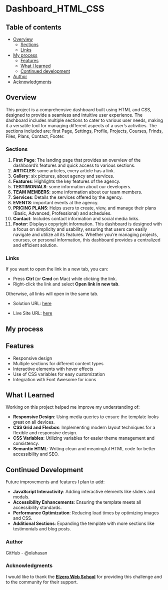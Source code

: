 # Dashboard_HTML_CSS

## Table of contents

- [Overview](#overview)
  - [Sections](#Sections)
  - [Links](#links)
- [My process](#my-process)
  - [Features](#Features)
  - [What I learned](#what-i-learned)
  - [Continued development](#continued-development)
- [Author](#author)
- [Acknowledgments](#Acknowledgments)

## Overview
This project is a comprehensive dashboard built using HTML and CSS, designed to provide a seamless and intuitive user experience. The dashboard includes multiple sections to cater to various user needs, making it a versatile tool for managing different aspects of a user’s activities. The sections included are: first Page, Settings, Profile, Projects, Courses, Frinds, Files, Plans, Contact, Footer.

### Sections

1. **First Page**: The landing page that provides an overview of the dashboard’s features and quick access to various sections.
2. **ARTICLES**: some articles, every article has a link.
3. **Gallery**: six pictures, about agency and services.
4. **Features**: Highlights the key features of the agency.
5. **TESTIMONIALS**: some information about our developers.
6. **TEAM MEMBERS**: some information about our team members.
7. **Services**: Details the services offered by the agency.
8. **EVENTS**: important events at the agency.
9. **PRICING PLANS**: Helps users to create, view, and manage their plans (Basic, Advanced, Professional) and schedules.
10. **Contact**: Includes contact information and social media links.
11. **Footer**: Displays copyright information.
This dashboard is designed with a focus on simplicity and usability, ensuring that users can easily navigate and utilize all its features. Whether you’re managing projects, courses, or personal information, this dashboard provides a centralized and efficient solution.


### Links

If you want to open the link in a new tab, you can:

- Press **Ctrl** (or **Cmd** on Mac) while clicking the link.
- Right-click the link and select **Open link in new tab**.

Otherwise, all links will open in the same tab.


- Solution URL: [here](https://github.com/olahasan/Dashboard_HTML_CSS)

- Live Site URL: [here](https://olahasan.github.io/Dashboard_HTML_CSS/)

## My process

## Features

- Responsive design
- Multiple sections for different content types
- Interactive elements with hover effects
- Use of CSS variables for easy customization
- Integration with Font Awesome for icons

## What I Learned

Working on this project helped me improve my understanding of:
- **Responsive Design**: Using media queries to ensure the template looks great on all devices.
- **CSS Grid and Flexbox**: Implementing modern layout techniques for a flexible and responsive design.
- **CSS Variables**: Utilizing variables for easier theme management and consistency.
- **Semantic HTML**: Writing clean and meaningful HTML code for better accessibility and SEO.

## Continued Development

Future improvements and features I plan to add:
- **JavaScript Interactivity**: Adding interactive elements like sliders and modals.
- **Accessibility Enhancements**: Ensuring the template meets all accessibility standards.
- **Performance Optimization**: Reducing load times by optimizing images and CSS.
- **Additional Sections**: Expanding the template with more sections like testimonials and blog posts.

### Author

GitHub - @olahasan

### Acknowledgments

I would like to thank the **[Elzero Web School](https://elzero.org/)** for providing this challenge and to the community for their support.

